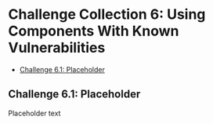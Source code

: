 # Challenge Collection 6: Using Components With Known Vulnerabilities

* [Challenge 6.1: Placeholder](#challenge-61-placeholder)

## Challenge 6.1: Placeholder
Placeholder text
